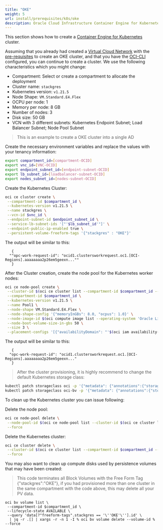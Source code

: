 ```yaml
---
title: "OKE"
weight: 5
url: install/prerequisites/k8s/oke
description: Oracle Cloud Infrastructure Container Engine for Kubernetes (OKE) is a fully-managed, scalable, and highly available service that you can use to deploy your containerized applications to the cloud.
---
```


This section shows how to create a [Container Engine for Kubernetes](https://www.oracle.com/br/cloud-native/container-engine-kubernetes/) cluster.

Assuming that you already had created a [Virtual Cloud Network](https://docs.oracle.com/en-us/iaas/Content/Network/Concepts/landing.htm) with the [pre-requisites](https://docs.oracle.com/en-us/iaas/Content/ContEng/Concepts/contengprerequisites.htm) to create an OKE cluster, and that you have the [OCI-CLI](https://docs.oracle.com/en-us/iaas/Content/API/Concepts/cliconcepts.htm) configured, you can continue to create a cluster.
We use the following characteristics which you might change:

* Compartment: Select or create a compartment to allocate the deployment
* Cluster name: `stackgres`
* Kubernetes version: `v1.21.5`
* Node Shape: `VM.Standard.E4.Flex`
* OCPU per node: 1
* Memory per node: 8 GB
* Number of nodes: 3
* Disk size: 50 GB
* VCN with 3 different subnets: Kubernetes Endpoint Subnet; Load Balancer Subnet; Node Pool Subnet

> This is an example to create a OKE cluster into a single AD

Create the necessary environment variables and replace the values with your tenancy information:

```bash
export compartment_id=[compartment-OCID]
export vnc_id=[VNC-OCID]
export endpoint_subnet_id=[endpoint-subnet-OCID]
export lb_subnet_id=[loadbalancer-subnet-OCID]
export nodes_subnet_id=[nodes-subnet-OCID]
```

Create the Kubernetes Cluster:

```bash
oci ce cluster create \
 --compartment-id $compartment_id \
 --kubernetes-version v1.21.5 \
 --name stackgres \
 --vcn-id $vnc_id \
 --endpoint-subnet-id $endpoint_subnet_id \
 --service-lb-subnet-ids '["'$lb_subnet_id'"]' \
 --endpoint-public-ip-enabled true \
 --persistent-volume-freeform-tags '{"stackgres" : "OKE"}'
```

The output will be similar to this:

```plain
   {
  ""opc-work-request-id": "ocid1.clustersworkrequest.oc1.[OCI-Regions].aaaaaaaa2p26em5geexn...""
   }
```

After the Cluster creation, create the node pool for the Kubernetes worker nodes:

```bash
oci ce node-pool create \
 --cluster-id $(oci ce cluster list --compartment-id $compartment_id --name stackgres --lifecycle-state ACTIVE --query data[0].id --raw-output) \
 --compartment-id $compartment_id \
 --kubernetes-version v1.21.5 \
 --name Pool1 \
 --node-shape VM.Standard.E4.Flex \
 --node-shape-config '{"memoryInGBs": 8.0, "ocpus": 1.0}' \
 --node-image-id $(oci compute image list --operating-system 'Oracle Linux' --operating-system-version 7.9 --sort-by TIMECREATED --compartment-id $compartment_id --query data[1].id --raw-output) \
 --node-boot-volume-size-in-gbs 50 \
 --size 3 \
 --placement-configs '[{"availabilityDomain": "'$(oci iam availability-domain list --compartment-id $compartment_id --query data[0].name --raw-output)'", "subnetId": "'$nodes_subnet_id'"}]' 
```

The output will be similar to this:

```plain
   {
  "opc-work-request-id": "ocid1.clustersworkrequest.oc1.[OCI-Regions].aaaaaaaa2p26em5geexn..."
   }
```

> After the cluster provisioning, it is highly recommend to change the default Kubernetes storage class:

```bash
kubectl patch storageclass oci -p '{"metadata": {"annotations":{"storageclass.beta.kubernetes.io/is-default-class":"false"}}}'
kubectl patch storageclass oci-bv -p '{"metadata": {"annotations":{"storageclass.beta.kubernetes.io/is-default-class":"true"}}}'
```

To clean up the Kubernetes cluster you can issue following:

Delete the node pool:

```bash
oci ce node-pool delete \
 --node-pool-id $(oci ce node-pool list --cluster-id $(oci ce cluster list --compartment-id $compartment_id --name stackgres --lifecycle-state ACTIVE --query data[0].id --raw-output) --compartment-id $compartment_id --query data[0].id --raw-output) \
 --force
```

Delete the Kubernetes cluster:

```bash
oci ce cluster delete \
 --cluster-id $(oci ce cluster list --compartment-id $compartment_id --name stackgres --lifecycle-state ACTIVE --query data[0].id --raw-output) \
 --force
```

You may also want to clean up compute disks used by persistence volumes that may have been created:

> This code terminates all Block Volumes with the Free Form Tag {"stackgres":"OKE"}, if you had provisioned more than one cluster in the same compartment with the code above, this may delete all your PV data.

```shell
oci bv volume list \
 --compartment-id $compartment_id \
 --lifecycle-state AVAILABLE \
 --query 'data[?"freeform-tags".stackgres == '\''OKE'\''].id' \
  | jq -r .[] | xargs -r -n 1 -I % oci bv volume delete --volume-id % --force
```
